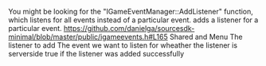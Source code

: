 <ambig page="IGameEventManager_AddListener2">You might be looking for the "IGameEventManager::AddListener" function, which listens for all events instead of a particular event.</ambig>
<function name="AddListener" parent="IGameEventManager" type="classfunc">
	<description>adds a listener for a particular event.</description>
	<source>https://github.com/danielga/sourcesdk-minimal/blob/master/public/igameevents.h#L165</source>
	<realm>Shared and Menu</realm>
	<args>
		<arg name="listener" type="IGameEventListener">The listener to add</arg>
		<arg name="name" type="const char*">The event we want to listen for</arg>
		<arg name="bServerSide" type="bool">wheather the listener is serverside</arg>
	</args>
	<rets>
		<ret name="success" type="bool">true if the listener was added successfully</ret>
	</rets>
</function>